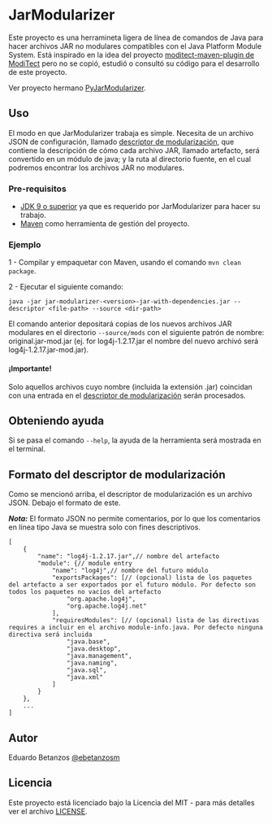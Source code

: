 # JarModularizer
Este proyecto es una herramineta ligera de línea de comandos de Java para hacer archivos JAR no modulares compatibles con el Java Platform Module System. Está inspirado en la idea del proyecto [moditect-maven-plugin de ModiTect](https://github.com/moditect/moditect) pero no se copió, estudió o consultó su código para el desarrollo de este proyecto.

Ver proyecto hermano [PyJarModularizer](https://github.com/betanzos/py-jar-modularizer/).

## Uso
El modo en que JarModularizer trabaja es simple. Necesita de un archivo JSON de configuración, llamado [descriptor de modularización](#formato-del-descriptor-de-modularización), que contiene la descripción de cómo cada archivo JAR, llamado artefacto, será convertido en un módulo de java; y la ruta al directorio fuente, en el cual podremos encontrar los archivos JAR no modulares.

### Pre-requisitos
* [JDK 9 o superior](https://www.oracle.com/technetwork/java/javase/overview/index.html) ya que es requerido por JarModularizer para hacer su trabajo.
* [Maven](http://maven.apache.org/) como herramienta de gestión del proyecto.

### Ejemplo
1 - Compilar y empaquetar con Maven, usando el comando `mvn clean package`.

2 - Ejecutar el siguiente comando:
```
java -jar jar-modularizer-<version>-jar-with-dependencies.jar --descriptor <file-path> --source <dir-path>
```
El comando anterior depositará copias de los nuevos archivos JAR modulares en el directorio `--source/mods` con el siguiente patrón de nombre: original.jar-mod.jar (ej. for log4j-1.2.17.jar el nombre del nuevo archivó será log4j-1.2.17.jar-mod.jar).

#### ¡Importante!
Solo aquellos archivos cuyo nombre (incluida la extensión .jar) coincidan con una entrada en el [descriptor de modularización](#formato-del-descriptor-de-modularización) serán procesados.

## Obteniendo ayuda
Si se pasa el comando `--help`, la ayuda de la herramienta será mostrada en el terminal.

## Formato del descriptor de modularización
Como se mencionó arriba, el descriptor de modularización es un archivo JSON. Debajo el formato de este.

***Nota:*** El formato JSON no permite comentarios, por lo que los comentarios en línea tipo Java se muestra solo con fines descriptivos.
```
[
    {
        "name": "log4j-1.2.17.jar",// nombre del artefacto
        "module": {// module entry
            "name": "log4j",// nombre del futuro módulo
            "exportsPackages": [// (opcional) lista de los paquetes del artefacto a ser exportados por el futuro módulo. Por defecto son todos los paquetes no vacíos del artefacto
                "org.apache.log4j",
                "org.apache.log4j.net"
            ],
            "requiresModules": [// (opcional) lista de las directivas requires a incluir en el archivo module-info.java. Por defecto ninguna directiva será incluida
                "java.base",
                "java.desktop",
                "java.management",
                "java.naming",
                "java.sql",
                "java.xml"
            ]
        }
    },
    ...
]
```

## Autor
Eduardo Betanzos [@ebetanzosm](https://twitter.com/ebetanzosm)

## Licencia
Este proyecto está licenciado bajo la Licencia del  MIT - para más detalles ver el archivo [LICENSE](LICENSE).